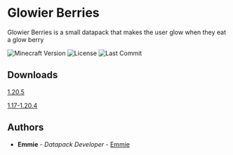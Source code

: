 # Glowier Berries

Glowier Berries is a small datapack that makes the user glow when they eat a glow berry

![Minecraft Version](https://img.shields.io/badge/Minecraft-1.17--1.20.5-80ba42?style=for-the-badge) ![License](https://img.shields.io/github/license/DBTDerpbox/glowier-berries?style=for-the-badge) ![Last Commit](https://img.shields.io/github/last-commit/dbtderpbox/glowier-berries?style=for-the-badge)

## Downloads

[1.20.5](https://github.com/DBTDerpbox/Glowier-Berries/releases/tag/V1.1)

[1.17-1.20.4](https://github.com/DBTDerpbox/Glowier-Berries/releases/tag/V1.0.2)

## Authors

* **Emmie** - *Datapack Developer* - [Emmie](https://github.com/dbtderpbox)
